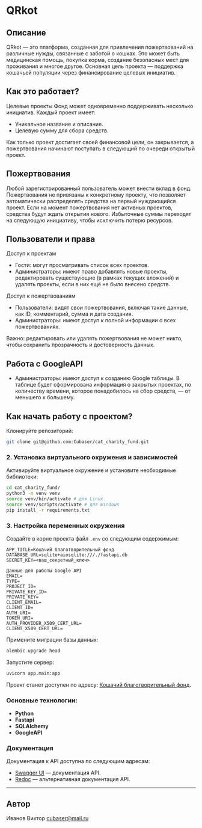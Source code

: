 # QRkot

## Описание
QRkot — это платформа, созданная для привлечения пожертвований на различные нужды, связанные с заботой о кошках. Это может быть медицинская помощь, покупка корма, создание безопасных мест для проживания и многое другое. Основная цель проекта — поддержка кошачьей популяции через финансирование целевых инициатив.


## Как это работает?

Целевые проекты
Фонд может одновременно поддерживать несколько инициатив. Каждый проект имеет:

- Уникальное название и описание.
- Целевую сумму для сбора средств.

Как только проект достигает своей финансовой цели, он закрывается, а пожертвования начинают поступать в следующий по очереди открытый проект.

## Пожертвования

Любой зарегистрированный пользователь может внести вклад в фонд. Пожертвования не привязаны к конкретному проекту, что позволяет автоматически распределять средства на первый нуждающийся проект. Если на момент пожертвования нет активных проектов, средства будут ждать открытия нового. Избыточные суммы переходят на следующую инициативу, чтобы исключить потерю ресурсов.


## Пользователи и права

Доступ к проектам

- Гости: могут просматривать список всех проектов.
- Администраторы: имеют право добавлять новые проекты, редактировать существующие (в рамках текущих вложений) и удалять проекты, если в них ещё не было внесено средств.

Доступ к пожертвованиям

- Пользователи: видят свои пожертвования, включая такие данные, как ID, комментарий, сумма и дата создания.
- Администраторы: имеют доступ к полной информации о всех пожертвованиях.
  
Важно: редактировать или удалять пожертвования не может никто, чтобы сохранить прозрачность и достоверность данных.

## Работа с GoogleAPI

- Администраторы: имеют доступ к созданию Google таблицы. В таблице будет сформирована информация о закрытых проектах, по количеству времени, которое понадобилось на сбор средств, — от меньшего к большему.

## Как начать работу с проектом?

Клонируйте репозиторий:
```bash
git clone git@github.com:Cubaser/cat_charity_fund.git
```

### 2. Установка виртуального окружения и зависимостей
Активируйте виртуальное окружение и установите необходимые библиотеки:
```bash
cd cat_charity_fund/
python3 -m venv venv
source venv/bin/activate # для Linux
source venv/scripts/activate # для Windows
pip install -r requirements.txt
```

### 3. Настройка переменных окружения
Создайте в корне проекта файл `.env` со следующим содержимым:
```env
APP_TITLE=Кошачий благотворительный фонд
DATABASE_URL=sqlite+aiosqlite:///./fastapi.db
SECRET_KEY=<ваш_секретный_ключ>

Данные для работы Google API
EMAIL=
TYPE=
PROJECT_ID=
PRIVATE_KEY_ID=
PRIVATE_KEY=
CLIENT_EMAIL=
CLIENT_ID=
AUTH_URI=
TOKEN_URI=
AUTH_PROVIDER_X509_CERT_URL=
CLIENT_X509_CERT_URL=
```

Примените миграции базы данных:
```bash
alembic upgrade head
```

Запустите сервер:
```bash
uvicorn app.main:app
```

Проект станет доступен по адресу: [Кошачий благотворительный фонд](http://127.0.0.1:8000).

### Основные технологии:
- **Python**
- **Fastapi**
- **SQLAlchemy**
- **GoogleAPI**

### Документация
Документация к API доступна по следующим адресам:

- [Swagger UI](http://127.0.0.1:8000/docs) — документация API.
- [Redoc](http://127.0.0.1:8000/redoc) — альтернативная документация API.

---

## Автор
Иванов Виктор
[cubaser@mail.ru](mailto:cubaser@mail.ru)

